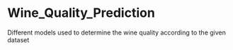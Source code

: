 # Wine_Quality_Prediction
Different models used to determine the wine quality according to the given dataset

